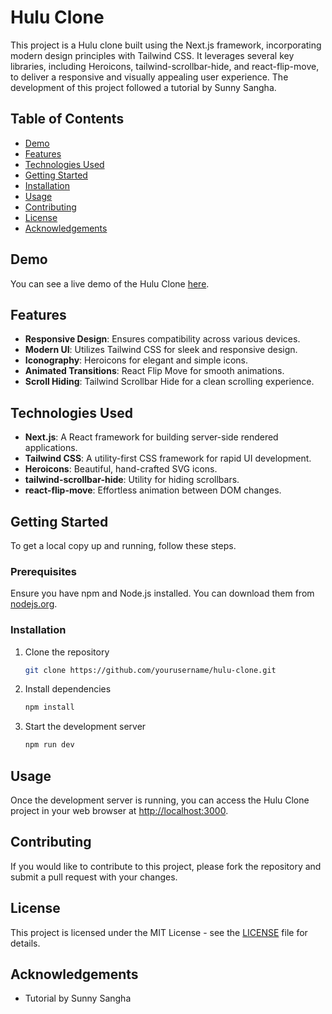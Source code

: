 # Hulu Clone

This project is a Hulu clone built using the Next.js framework, incorporating modern design principles with Tailwind CSS. It leverages several key libraries, including Heroicons, tailwind-scrollbar-hide, and react-flip-move, to deliver a responsive and visually appealing user experience. The development of this project followed a tutorial by Sunny Sangha.

## Table of Contents

- [Demo](#demo)
- [Features](#features)
- [Technologies Used](#technologies-used)
- [Getting Started](#getting-started)
- [Installation](#installation)
- [Usage](#usage)
- [Contributing](#contributing)
- [License](#license)
- [Acknowledgements](#acknowledgements)

## Demo

You can see a live demo of the Hulu Clone [here](#).

## Features

- **Responsive Design**: Ensures compatibility across various devices.
- **Modern UI**: Utilizes Tailwind CSS for sleek and responsive design.
- **Iconography**: Heroicons for elegant and simple icons.
- **Animated Transitions**: React Flip Move for smooth animations.
- **Scroll Hiding**: Tailwind Scrollbar Hide for a clean scrolling experience.

## Technologies Used

- **Next.js**: A React framework for building server-side rendered applications.
- **Tailwind CSS**: A utility-first CSS framework for rapid UI development.
- **Heroicons**: Beautiful, hand-crafted SVG icons.
- **tailwind-scrollbar-hide**: Utility for hiding scrollbars.
- **react-flip-move**: Effortless animation between DOM changes.

## Getting Started

To get a local copy up and running, follow these steps.

### Prerequisites

Ensure you have npm and Node.js installed. You can download them from [nodejs.org](https://nodejs.org/).

### Installation

1. Clone the repository
   ```bash
   git clone https://github.com/yourusername/hulu-clone.git

2. Install dependencies
   ```bash
   npm install
   ```

3. Start the development server
   ```bash
   npm run dev
   ```


## Usage
Once the development server is running, you can access the Hulu Clone project in your web browser at [http://localhost:3000](http://localhost:3000).

## Contributing
If you would like to contribute to this project, please fork the repository and submit a pull request with your changes.

## License
This project is licensed under the MIT License - see the [LICENSE](LICENSE) file for details.

## Acknowledgements
- Tutorial by Sunny Sangha